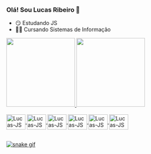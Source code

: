 ### Olá! Sou Lucas Ribeiro 👋

- 😏 Estudando JS
- 🧑‍💻 Cursando Sistemas de Informação

<div>
<a href="https://github.com/Lucas53gt">
<img height="180em" src="https://github-readme-stats.vercel.app/api?username=Lucas53gt&show_icons=true&theme=dark">
<img height="180em" src="https://github-readme-stats.vercel.app/api/top-langs/?username=Lucas53gt&layout=compact&show_icons=true&theme=dark">
</div>

<div stylle="display: inline_block"><br>
  <img align="center" alt="Lucas-JS" height="40" width="50" src="https://cdn.jsdelivr.net/gh/devicons/devicon/icons/javascript/javascript-original.svg" />
  <img align="center" alt="Lucas-JS" height="40" width="50" src="https://cdn.jsdelivr.net/gh/devicons/devicon/icons/html5/html5-plain-wordmark.svg" />
  <img align="center" alt="Lucas-JS" height="40" width="50" src="https://cdn.jsdelivr.net/gh/devicons/devicon/icons/css3/css3-plain-wordmark.svg" /> 
  <img align="center" alt="Lucas-JS" height="40" width="50" src="https://cdn.jsdelivr.net/gh/devicons/devicon/icons/python/python-original-wordmark.svg" />
  <img align="center" alt="Lucas-JS" height="40" width="50" src="https://cdn.jsdelivr.net/gh/devicons/devicon/icons/typescript/typescript-plain.svg" />  
  <img align="center" alt="Lucas-JS" height="40" width="50" src="https://cdn.jsdelivr.net/gh/devicons/devicon/icons/java/java-original.svg" />

##

![snake gif](https://github.com/Lucas53gt/Lucas53gt/blob/output/github-contribution-grid-snake.svg)
